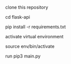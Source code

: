 clone this repository

cd flask-api

pip install -r requirements.txt

activate virtual environment

source env/bin/activate

run
pip3 main.py
